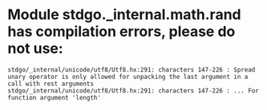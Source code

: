 # Module stdgo._internal.math.rand has compilation errors, please do not use:
```
stdgo/_internal/unicode/utf8/Utf8.hx:291: characters 147-226 : Spread unary operator is only allowed for unpacking the last argument in a call with rest arguments
stdgo/_internal/unicode/utf8/Utf8.hx:291: characters 147-226 : ... For function argument 'length'

```

